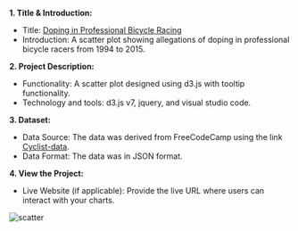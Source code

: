 
**1. Title & Introduction:**
- Title:  [Doping in Professional Bicycle Racing]()
- Introduction: A scatter plot  showing allegations of doping in professional bicycle racers from 1994 to 2015. 

**2. Project Description:**
* Functionality: A scatter plot  designed using d3.js with tooltip functionality. 
* Technology and tools: d3.js v7, jquery, and visual studio code.

**3. Dataset:**
* Data Source: The data was derived from FreeCodeCamp using the link [Cyclist-data](https://raw.githubusercontent.com/freeCodeCamp/ProjectReferenceData/master/cyclist-data.json).
* Data Format: The data was in JSON format.

**4. View the Project:**
* Live Website (if applicable): Provide the live URL where users can interact with your charts.

![scatter](https://github.com/ibraeh/scatter-plot/assets/29314702/4d94e7e2-bb64-4389-ba7a-3d8c795cd7a9)


